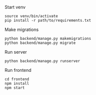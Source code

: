 Start venv
```
source venv/bin/activate
pip install -r path/to/requirements.txt
```
Make migrations
```
python backend/manage.py makemigrations
python backend/manage.py migrate
```
Run server
```
python backend/manage.py runserver
```
Run frontend
```
cd frontend
npm install
npm start
```
